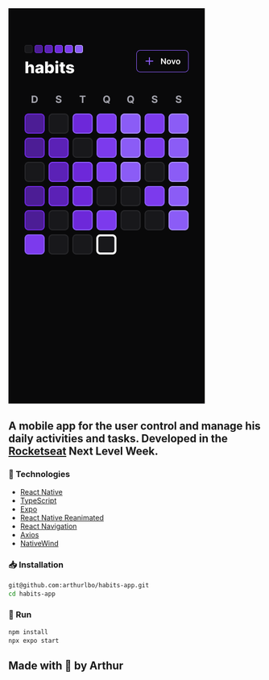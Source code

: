 <img src="./src/assets/readme.png" alt="readme image" />

## A mobile app for the user control and manage his daily activities and tasks. Developed in the [Rocketseat](https://www.rocketseat.com.br/) Next Level Week.

### 📱 Technologies

- [React Native](https://reactnative.dev/)
- [TypeScript](https://www.typescriptlang.org/)
- [Expo](https://expo.dev/)
- [React Native Reanimated](https://docs.swmansion.com/react-native-reanimated/)
- [React Navigation](https://reactnavigation.org/)
- [Axios](https://axios-http.com/ptbr/docs/intro)
- [NativeWind](https://www.nativewind.dev/)

### 📥 Installation

```bash
git@github.com:arthurlbo/habits-app.git
cd habits-app
```

### 🚀 Run

```bash
npm install
npx expo start
```

## Made with 💜 by Arthur

